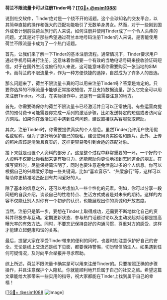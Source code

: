 **荷兰不限流量卡可以注册Tinder吗？[[TG💪+ @esim1088](https://t.me/s/esim1088)]**

说到社交软件，Tinder绝对是一个绕不开的话题。这个全球知名的交友平台，以其简单直接的操作和强大的匹配功能吸引了无数单身男女。然而，对于一些刚到国外或者计划前往荷兰旅行的人来说，如何注册并使用Tinder成了一个令人头疼的问题。尤其是对于那些希望通过荷兰本地号码注册Tinder的人来说，是否能使用荷兰不限流量卡成为了一个热门话题。

首先，让我们来了解一下Tinder的基本注册流程。通常情况下，Tinder要求用户通过手机号码进行注册。这意味着你需要一个有效的当地电话号码来接收验证码短信。对于在国外生活或旅行的人来说，这可能意味着你需要购买一张当地的SIM卡。而荷兰的不限流量卡，作为一种方便快捷的选择，自然成为了许多人的首选。

那么问题来了，荷兰不限流量卡真的可以用来注册Tinder吗？答案是肯定的。只要你选择的不限流量卡能够正常接收短信，并且支持数据流量，那么它完全可以用来注册Tinder。不过，在实际操作中，还是有一些需要注意的地方。

首先，你需要确保你的荷兰不限流量卡已经激活并且可以正常使用。有些运营商提供的预付费卡可能需要你完成一系列的激活步骤，比如发送特定的短信或者访问官方网站。如果你在激活过程中遇到任何问题，建议直接联系客服获取帮助。

其次，注册Tinder时，你需要提供真实的个人信息。虽然Tinder允许用户使用假名或昵称，但为了更好地保护自己的隐私，建议使用真实姓名和照片。此外，上传的照片应该是清晰且真实的，这样更容易吸引到合适的匹配对象。

接下来就是设置个人资料的部分了。这是整个过程中非常重要的一环。一个好的个人资料不仅能让你看起来更有吸引力，还能帮助你更快地找到志同道合的朋友。在填写资料时，尽量保持简洁明了，同时也要注意避免泄露过多的个人信息。你可以根据自己的兴趣爱好添加一些关键词，比如“喜欢音乐”、“热爱旅行”等，这样可以帮助你更精准地匹配到有共同爱好的人。

除了基本的信息之外，还可以考虑加入一些个性化的元素。例如，你可以分享一段简短的自我介绍，谈谈自己的性格特点、生活方式或者是对未来的期待。这样的内容不仅能让别人对你有一个初步的认识，也能展现出你的真诚和开放态度。

当然，注册只是第一步，要想在Tinder上取得成功，还需要不断地优化自己的资料并积极参与互动。定期更新状态、参与热门话题讨论以及主动发起对话都是提高曝光率的有效方法。同时，不要忘记保持良好的沟通习惯，尊重对方的感受，这样才能建立起健康和谐的关系。

最后，提醒大家在享受Tinder带来的便利的同时，也要时刻注意保护好自己的安全。无论是线上交流还是线下见面，都要保持警惕，切勿轻信陌生人。如果遇到任何可疑情况，及时向平台举报并寻求帮助。

综上所述，荷兰不限流量卡确实是可以用来注册Tinder的。只要按照正确的步骤操作，并且注意保护个人隐私，你就能顺利地开启属于自己的社交之旅。希望这篇文章能给大家带来一些实用的指导，祝大家都能在Tinder上找到属于自己的幸福！

[[TG💪+ @esim1088](https://t.me/s/esim1088) ![Image](https://i.postimg.cc/4NQfJmqS/Snipaste-2025-05-13-00-14-12.png)]